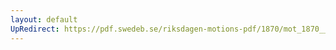 ```yaml
---
layout: default
UpRedirect: https://pdf.swedeb.se/riksdagen-motions-pdf/1870/mot_1870__ak__00220/mot_1870__ak__00220_002.pdf
---
```

